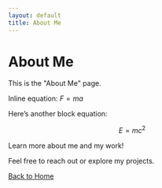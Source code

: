 ```yaml
---
layout: default
title: About Me
---
```


# About Me

This is the "About Me" page.

Inline equation: $F = ma$

Here’s another block equation:

$$ E = mc^2 $$

Learn more about me and my work!

Feel free to reach out or explore my projects.

[Back to Home](/)

